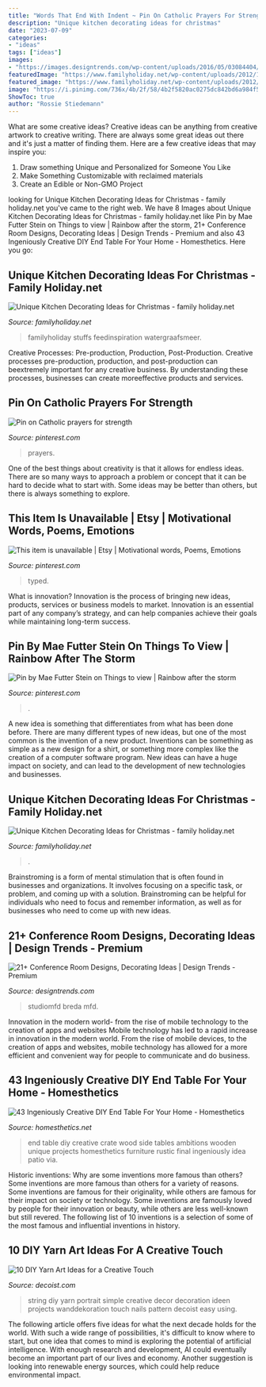 ```yaml
---
title: "Words That End With Indent ~ Pin On Catholic Prayers For Strength"
description: "Unique kitchen decorating ideas for christmas"
date: "2023-07-09"
categories:
- "ideas"
tags: ["ideas"]
images:
- "https://images.designtrends.com/wp-content/uploads/2016/05/03084404/Conference-Room-with-High-Ceiling.jpg"
featuredImage: "https://www.familyholiday.net/wp-content/uploads/2012/12/Unique-Kitchen-Decorating-Ideas-for-Christmas_04.jpg"
featured_image: "https://www.familyholiday.net/wp-content/uploads/2012/12/Unique-Kitchen-Decorating-Ideas-for-Christmas_04.jpg"
image: "https://i.pinimg.com/736x/4b/2f/58/4b2f5820ac0275dc842bd6a984f5d038.jpg"
ShowToc: true
author: "Rossie Stiedemann"
---
```



What are some creative ideas?
Creative ideas can be anything from creative artwork to creative writing. There are always some great ideas out there and it's just a matter of finding them. Here are a few creative ideas that may inspire you:
1. Draw something Unique and Personalized for Someone You Like
2. Make Something Customizable with reclaimed materials
3. Create an Edible or Non-GMO Project

	

		
looking for Unique Kitchen Decorating Ideas for Christmas - family holiday.net you've came to the right web. We have 8 Images about Unique Kitchen Decorating Ideas for Christmas - family holiday.net like Pin by Mae Futter Stein on Things to view | Rainbow after the storm, 21+ Conference Room Designs, Decorating Ideas | Design Trends - Premium and also 43 Ingeniously Creative DIY End Table For Your Home - Homesthetics. Here you go:
		
    
## Unique Kitchen Decorating Ideas For Christmas - Family Holiday.net

<img loading=lazy src="https://www.familyholiday.net/wp-content/uploads/2012/12/Unique-Kitchen-Decorating-Ideas-for-Christmas_10.jpg" onerror="this.onerror=null;this.src='https://tse3.mm.bing.net/th?id=OIP.ZjZtFlxjvJx3rMuk5ro2dQHaLG&amp;pid=15.1';" alt="Unique Kitchen Decorating Ideas for Christmas - family holiday.net">

_Source: familyholiday.net_

>familyholiday stuffs feedinspiration watergraafsmeer. 

	

Creative Processes: Pre-production, Production, Post-Production.
Creative processes pre-production, production, and post-production can beextremely important for any creative business. By understanding these processes, businesses can create moreeffective products and services.

    
## Pin On Catholic Prayers For Strength

<img loading=lazy src="https://i.pinimg.com/736x/4b/2f/58/4b2f5820ac0275dc842bd6a984f5d038.jpg" onerror="this.onerror=null;this.src='https://tse2.mm.bing.net/th?id=OIP._QPRTUDfHJcd3GOWbezMBgHaJR&amp;pid=15.1';" alt="Pin on Catholic prayers for strength">

_Source: pinterest.com_

>prayers. 

	

One of the best things about creativity is that it allows for endless ideas. There are so many ways to approach a problem or concept that it can be hard to decide what to start with. Some ideas may be better than others, but there is always something to explore.

    
## This Item Is Unavailable | Etsy | Motivational Words, Poems, Emotions

<img loading=lazy src="https://i.pinimg.com/736x/6e/0f/cc/6e0fcce5c73c510bb83dde50c55eaf18.jpg" onerror="this.onerror=null;this.src='https://tse3.mm.bing.net/th?id=OIP.9-_-8zgWQ3YXelbF0IQkaAHaJ8&amp;pid=15.1';" alt="This item is unavailable | Etsy | Motivational words, Poems, Emotions">

_Source: pinterest.com_

>typed. 

	

What is innovation?
Innovation is the process of bringing new ideas, products, services or business models to market. Innovation is an essential part of any company’s strategy, and can help companies achieve their goals while maintaining long-term success.

    
## Pin By Mae Futter Stein On Things To View | Rainbow After The Storm

<img loading=lazy src="https://i.pinimg.com/736x/c4/cc/6f/c4cc6f309abb121b06d3c35e5db9e20c.jpg" onerror="this.onerror=null;this.src='https://tse2.mm.bing.net/th?id=OIP.zm1O6MZhCQ6J6NLZBj8NNgHaI0&amp;pid=15.1';" alt="Pin by Mae Futter Stein on Things to view | Rainbow after the storm">

_Source: pinterest.com_

>. 

	

A new idea is something that differentiates from what has been done before. There are many different types of new ideas, but one of the most common is the invention of a new product. Inventions can be something as simple as a new design for a shirt, or something more complex like the creation of a computer software program. New ideas can have a huge impact on society, and can lead to the development of new technologies and businesses.

    
## Unique Kitchen Decorating Ideas For Christmas - Family Holiday.net

<img loading=lazy src="https://www.familyholiday.net/wp-content/uploads/2012/12/Unique-Kitchen-Decorating-Ideas-for-Christmas_04.jpg" onerror="this.onerror=null;this.src='https://tse4.mm.bing.net/th?id=OIP.LmRYnXXZlgDVQOX6p8vjhAHaLG&amp;pid=15.1';" alt="Unique Kitchen Decorating Ideas for Christmas - family holiday.net">

_Source: familyholiday.net_

>. 

	

Brainstroming is a form of mental stimulation that is often found in businesses and organizations. It involves focusing on a specific task, or problem, and coming up with a solution. Brainstroming can be helpful for individuals who need to focus and remember information, as well as for businesses who need to come up with new ideas.

    
## 21+ Conference Room Designs, Decorating Ideas | Design Trends - Premium

<img loading=lazy src="https://images.designtrends.com/wp-content/uploads/2016/05/03084404/Conference-Room-with-High-Ceiling.jpg" onerror="this.onerror=null;this.src='https://tse1.mm.bing.net/th?id=OIP.zBV0nkyHu74_VUUYfrFCdgHaFE&amp;pid=15.1';" alt="21+ Conference Room Designs, Decorating Ideas | Design Trends - Premium">

_Source: designtrends.com_

>studiomfd breda mfd. 

	

Innovation in the modern world- from the rise of mobile technology to the creation of apps and websites
Mobile technology has led to a rapid increase in innovation in the modern world. From the rise of mobile devices, to the creation of apps and websites, mobile technology has allowed for a more efficient and convenient way for people to communicate and do business.

    
## 43 Ingeniously Creative DIY End Table For Your Home - Homesthetics

<img loading=lazy src="http://cdn.homesthetics.net/wp-content/uploads/2017/05/DIY-Crate-End-Table.jpg" onerror="this.onerror=null;this.src='https://tse4.mm.bing.net/th?id=OIP.eqx6G1O45483aPgXLTxqqwHaKY&amp;pid=15.1';" alt="43 Ingeniously Creative DIY End Table For Your Home - Homesthetics">

_Source: homesthetics.net_

>end table diy creative crate wood side tables ambitions wooden unique projects homesthetics furniture rustic final ingeniously idea patio via. 

	

Historic inventions: Why are some inventions more famous than others?
Some inventions are more famous than others for a variety of reasons. Some inventions are famous for their originality, while others are famous for their impact on society or technology. Some inventions are famously loved by people for their innovation or beauty, while others are less well-known but still revered. 
The following list of 10 inventions is a selection of some of the most famous and influential inventions in history.

    
## 10 DIY Yarn Art Ideas For A Creative Touch

<img loading=lazy src="http://cdn.decoist.com/wp-content/uploads/2013/06/String-art-portrait1.jpg" onerror="this.onerror=null;this.src='https://tse4.mm.bing.net/th?id=OIP.5IKx2UGUBS1ZFm4P66veXQHaLI&amp;pid=15.1';" alt="10 DIY Yarn Art Ideas for a Creative Touch">

_Source: decoist.com_

>string diy yarn portrait simple creative decor decoration ideen projects wanddekoration touch nails pattern decoist easy using. 

	

The following article offers five ideas for what the next decade holds for the world. With such a wide range of possibilities, it's difficult to know where to start, but one idea that comes to mind is exploring the potential of artificial intelligence. With enough research and development, AI could eventually become an important part of our lives and economy. Another suggestion is looking into renewable energy sources, which could help reduce environmental impact.

